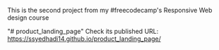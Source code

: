 This is the second project from my #freecodecamp's Responsive Web design course

"# product_landing_page" 
 Check its published URL: https://ssyedhadi14.github.io/product_landing_page/
